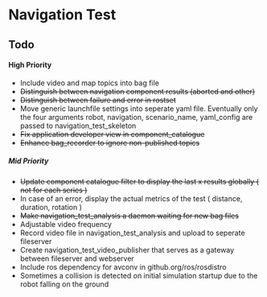 Navigation Test
===============

## Todo

#### High Priority
- Include video and map topics into bag file
- ~~Distinguish between navigation component results (aborted and other)~~
- ~~Distinguish between failure and error in rostset~~
- Move generic launchfile settings into seperate yaml file. 
  Eventually only the four arguments robot, navigation, scenario_name, yaml_config are passed to navigation_test_skeleton
- ~~Fix application developer view in component_catalogue~~
- ~~Enhance bag_recorder to ignore non-published topics~~

##### Mid Priority
- ~~Update component catalogue filter to display the last x results globally ( not for each series )~~
- In case of an error, display the actual metrics of the test ( distance, duration, rotation )
- ~~Make navigation_test_analysis a daemon waiting for new bag files~~
- Adjustable video frequency
- Record video file in navigation_test_analysis and upload to seperate fileserver
- Create navigation_test_video_publisher that serves as a gateway between fileserver and webserver
- Include ros dependency for avconv in github.org/ros/rosdistro
- Sometimes a collision is detected on initial simulation startup due to the robot falling on the ground
